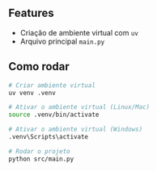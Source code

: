 ## Features

- Criação de ambiente virtual com `uv`
- Arquivo principal `main.py`

## Como rodar

```bash
# Criar ambiente virtual
uv venv .venv

# Ativar o ambiente virtual (Linux/Mac)
source .venv/bin/activate

# Ativar o ambiente virtual (Windows)
.venv\Scripts\activate

# Rodar o projeto
python src/main.py
